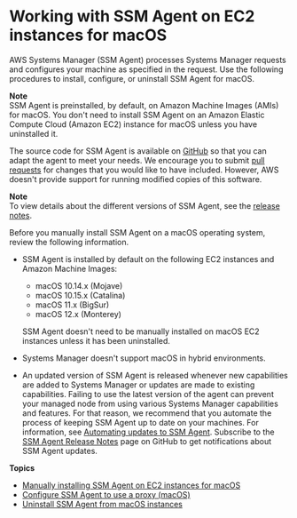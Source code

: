 # Working with SSM Agent on EC2 instances for macOS<a name="install-ssm-agent-macos"></a>

AWS Systems Manager \(SSM Agent\) processes Systems Manager requests and configures your machine as specified in the request\. Use the following procedures to install, configure, or uninstall SSM Agent for macOS\.

**Note**  
SSM Agent is preinstalled, by default, on Amazon Machine Images \(AMIs\) for macOS\. You don't need to install SSM Agent on an Amazon Elastic Compute Cloud \(Amazon EC2\) instance for macOS unless you have uninstalled it\.

The source code for SSM Agent is available on [GitHub](https://github.com/aws/amazon-ssm-agent) so that you can adapt the agent to meet your needs\. We encourage you to submit [pull requests](https://github.com/aws/amazon-ssm-agent/blob/mainline/CONTRIBUTING.md) for changes that you would like to have included\. However, AWS doesn't provide support for running modified copies of this software\.

**Note**  
To view details about the different versions of SSM Agent, see the [release notes](https://github.com/aws/amazon-ssm-agent/blob/mainline/RELEASENOTES.md)\.

Before you manually install SSM Agent on a macOS operating system, review the following information\.
+ SSM Agent is installed by default on the following EC2 instances and Amazon Machine Images:
  + macOS 10\.14\.x \(Mojave\)
  + macOS 10\.15\.x \(Catalina\)
  + macOS 11\.x \(BigSur\)
  + macOS 12\.x \(Monterey\)

  SSM Agent doesn't need to be manually installed on macOS EC2 instances unless it has been uninstalled\.
+ Systems Manager doesn't support macOS in hybrid environments\.
+ An updated version of SSM Agent is released whenever new capabilities are added to Systems Manager or updates are made to existing capabilities\. Failing to use the latest version of the agent can prevent your managed node from using various Systems Manager capabilities and features\. For that reason, we recommend that you automate the process of keeping SSM Agent up to date on your machines\. For information, see [Automating updates to SSM Agent](ssm-agent-automatic-updates.md)\. Subscribe to the [SSM Agent Release Notes](https://github.com/aws/amazon-ssm-agent/blob/mainline/RELEASENOTES.md) page on GitHub to get notifications about SSM Agent updates\.

**Topics**
+ [Manually installing SSM Agent on EC2 instances for macOS](sysman-manual-agent-install-macos2.md)
+ [Configure SSM Agent to use a proxy \(macOS\)](sysman-proxy-with-ssm-agent-macos.md)
+ [Uninstall SSM Agent from macOS instances](sysman-uninstall-agent-macos.md)
